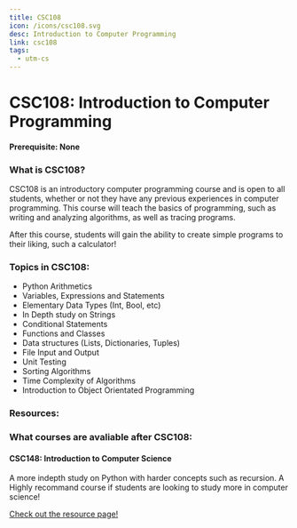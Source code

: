 ```yaml
---
title: CSC108
icon: /icons/csc108.svg
desc: Introduction to Computer Programming 
link: csc108
tags:
  - utm-cs
---
```


# CSC108: Introduction to Computer Programming
#### Prerequisite: None

<grid-1-x-2 title="Fall 2020 Class Website" img-src="https://i.imgur.com/mthOVtT.png" link="https://mcs.utm.utoronto.ca/~108/index.shtml" desc="All credits to Michael Liut" button="Check it out!"></grid-1-x-2>

### What is CSC108?
CSC108 is an introductory computer programming course and is open to all students, whether or not they have any previous experiences in computer programming. 
This course will teach the basics of programming, such as writing and analyzing algorithms, as well as tracing programs.

After this course, students will gain the ability to create simple programs to their liking, such a calculator!
### Topics in CSC108:
- Python Arithmetics
- Variables, Expressions and Statements
- Elementary Data Types (Int, Bool, etc)
- In Depth study on Strings
- Conditional Statements
- Functions and Classes
- Data structures (Lists, Dictionaries, Tuples)
- File Input and Output
- Unit Testing
- Sorting Algorithms
- Time Complexity of Algorithms
- Introduction to Object Orientated Programming

### Resources:
<grid-1-x-2 title="Beginner Tutorial to Python" :reversed="true" img-src="https://www.freecodecamp.org/news/content/images/2020/07/how-is-python-used-v2.png" link="https://developers.google.com/edu/python" desc="Get a head start on Python with Google for Education!" button="Check it out!"></grid-1-x-2>

<grid-1-x-2 title="Practice makes perfect!" img-src="https://ictslab.com/wp-content/uploads/2019/03/d1326ca6cca8038cd115a061b4e2b3bc.png" link="https://developers.google.com/edu/python" desc="Multiple beginner exercises to improve your coding skills" button="Try it out!"></grid-1-x-2>

### What courses are avaliable after CSC108:
#### CSC148: Introduction to Computer Science
A more indepth study on Python with harder concepts such as recursion.
A Highly recommand course if students are looking to study more in computer science!

[Check out the resource page!](./csc148)